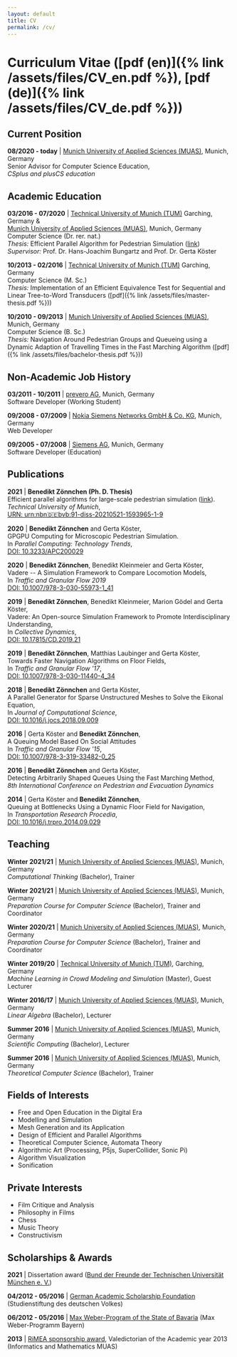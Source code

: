 ```yaml
---
layout: default
title: CV
permalink: /cv/
---
```

# Curriculum Vitae ([pdf (en)]({% link /assets/files/CV_en.pdf %}), [pdf (de)]({% link /assets/files/CV_de.pdf %}))

## Current Position

**08/2020 - today** | [Munich University of Applied Sciences (MUAS)](https://www.cs.hm.edu/die_fakultaet/ansprechpartner/wissenschaftlichemitarbeiter/zoennchen/index.de.html), Munich, Germany<br>
Senior Advisor for Computer Science Education,<br>
*CSplus and plusCS education*

## Academic Education

**03/2016 - 07/2020** | [Technical University of Munich (TUM)](https://www.in.tum.de/en/cover-page/) Garching, Germany & <br>
[Munich University of Applied Sciences (MUAS)](https://www.cs.hm.edu/en/home/index.en.html), Munich, Germany<br> 
Computer Science (Dr. rer. nat.)<br>
*Thesis:* Efficient Parallel Algorithm for Pedestrian Simulation ([link](https://mediatum.ub.tum.de/1593965?style=full_standard))<br>
*Supervisor:* Prof. Dr. Hans-Joachim Bungartz and Prof. Dr. Gerta Köster

**10/2013 - 02/2016** | [Technical University of Munich (TUM)](https://www.in.tum.de/en/cover-page/) Garching, Germany<br>
Computer Science (M. Sc.)<br>
*Thesis:* Implementation of an Efficient Equivalence Test for Sequential and Linear Tree-to-Word Transducers ([pdf]({% link /assets/files/master-thesis.pdf %}))

**10/2010 - 09/2013** | [Munich University of Applied Sciences (MUAS)](https://www.cs.hm.edu/en/home/index.en.html), Munich, Germany<br>
Computer Science (B. Sc.)<br>
*Thesis:* Navigation Around Pedestrian Groups and Queueing using a Dynamic Adaption of Travelling Times in the Fast Marching Algorithm ([pdf]({% link /assets/files/bachelor-thesis.pdf %}))

## Non-Academic Job History

**03/2011 - 10/2011** | [prevero AG](https://www.bigdata-insider.de/prevero-ag-c-255866/), Munich, Germany<br>
Software Developer (Working Student)<br>

**09/2008 - 07/2009** | [Nokia Siemens Networks GmbH & Co. KG](https://www.nokia.com/networks/), Munich, Germany<br>
Web Developer<br>

**09/2005 - 07/2008** | [Siemens AG](https://www.bigdata-insider.de/prevero-ag-c-255866/), Munich, Germany<br>
Software Developer (Education)<br>

## Publications

**2021** | **Benedikt Zönnchen (Ph. D. Thesis)**<br>
Efficient parallel algorithms for large-scale pedestrian simulation ([link](https://mediatum.ub.tum.de/1593965?style=full_standard)).<br>
*Technical University of Munich*,<br>
[URN: urn:nbn:de:bvb:91-diss-20210521-1593965-1-9](http://nbn-resolving.de/urn/resolver.pl?urn:nbn:de:bvb:91-diss-20210521-1593965-1-9)<br>

**2020** | **Benedikt Zönnchen** and Gerta Köster,<br>
GPGPU Computing for Microscopic Pedestrian Simulation.<br>
In *Parallel Computing: Technology Trends*,<br>
[DOI: 10.3233/APC200029](https://doi.org/10.3233/APC200029)

**2020** | **Benedikt Zönnchen**, Benedikt Kleinmeier and Gerta Köster,<br>
Vadere -- A Simulation Framework to Compare Locomotion Models,<br>
In *Traffic and Granular Flow 2019*<br>
[DOI: 10.1007/978-3-030-55973-1_41](https://doi.org/10.1007/978-3-030-55973-1_41)

**2019** | **Benedikt Zönnchen**, Benedikt Kleinmeier, Marion Gödel and Gerta Köster,<br>
Vadere: An Open-source Simulation Framework to Promote Interdisciplinary Understanding,<br>
In *Collective Dynamics*, <br>
[DOI: 10.17815/CD.2019.21](https://doi.org/10.17815/CD.2019.21)

**2019** | **Benedikt Zönnchen**, Matthias Laubinger and Gerta Köster,<br>
Towards Faster Navigation Algorithms on Floor Fields,<br>
In *Traffic and Granular Flow '17*,<br>
[DOI: 10.1007/978-3-030-11440-4_34](https://doi.org/10.1007/978-3-030-11440-4_34)

**2018** | **Benedikt Zönnchen** and Gerta Köster,<br>
A Parallel Generator for Sparse Unstructured Meshes to Solve the Eikonal Equation,<br>
In *Journal of Computational Science*,<br>
[DOI: 10.1016/j.jocs.2018.09.009](https://doi.org/10.1016/j.jocs.2018.09.009)

**2016** | Gerta Köster and **Benedikt Zönnchen**,<br>
A Queuing Model Based On Social Attitudes<br>
In *Traffic and Granular Flow '15*,<br>
[DOI: 10.1007/978-3-319-33482-0_25](https://doi.org/10.1007/978-3-319-33482-0_25)

**2016** | **Benedikt Zönnchen** and Gerta Köster,<br>
Detecting Arbitrarily Shaped Queues Using the Fast Marching Method,<br>
*8th International Conference on Pedestrian and Evacuation Dynamics*

**2014** | Gerta Köster and **Benedikt Zönnchen**,<br>
Queuing at Bottlenecks Using a Dynamic Floor Field for Navigation,<br>
In *Transportation Research Procedia*,<br>
[DOI: 10.1016/j.trpro.2014.09.029](https://doi.org/10.1016/j.trpro.2014.09.029)

## Teaching

**Winter 2021/21** | [Munich University of Applied Sciences (MUAS)](https://www.cs.hm.edu/en/home/index.en.html), Munich, Germany<br>
*Computational Thinking* (Bachelor), Trainer<br>

**Winter 2021/21** | [Munich University of Applied Sciences (MUAS)](https://www.cs.hm.edu/en/home/index.en.html), Munich, Germany<br>
*Preparation Course for Computer Science* (Bachelor), Trainer and Coordinator<br>

**Winter 2020/21** | [Munich University of Applied Sciences (MUAS)](https://www.cs.hm.edu/en/home/index.en.html), Munich, Germany<br>
*Preparation Course for Computer Science* (Bachelor), Trainer and Coordinator<br>

**Winter 2019/20** | [Technical University of Munich (TUM)](https://www.in.tum.de/en/cover-page/), Garching, Germany<br>
*Machine Learning in Crowd Modeling and Simulation* (Master), Guest Lecturer<br>

**Winter 2016/17** | [Munich University of Applied Sciences (MUAS)](https://www.cs.hm.edu/en/home/index.en.html), Munich, Germany<br>
*Linear Algebra* (Bachelor), Lecturer<br>

**Summer 2016** | [Munich University of Applied Sciences (MUAS)](https://www.cs.hm.edu/en/home/index.en.html), Munich, Germany<br>
*Scientific Computing* (Bachelor), Lecturer<br>

**Summer 2016** | [Munich University of Applied Sciences (MUAS)](https://www.cs.hm.edu/en/home/index.en.html), Munich, Germany<br>
*Theoretical Computer Science* (Bachelor), Trainer<br>

## Fields of Interests
+ Free and Open Education in the Digital Era
+ Modelling and Simulation
+ Mesh Generation and its Application
+ Design of Efficient and Parallel Algorithms
+ Theoretical Computer Science, Automata Theory
+ Algorithmic Art (Processing, P5js, SuperCollider, Sonic Pi)
+ Algorithm Visualization
+ Sonification

## Private Interests
+ Film Critique and Analysis
+ Philosophy in Films
+ Chess
+ Music Theory
+ Constructivism

## Scholarships & Awards

**2021** | Dissertation award ([Bund der Freunde der Technischen Universität München e. V.](https://www.bund-der-freunde.tum.de/en/bdf/home/))<br>

**04/2012 - 05/2016** | [German Academic Scholarship Foundation](https://www.studienstiftung.de/en/) (Studienstiftung des deutschen Volkes)<br>

**06/2012 - 05/2016** | [Max Weber-Program of the State of Bavaria](https://www.elitenetzwerk.bayern.de/en/home) (Max Weber-Programm Bayern)<br>

**2013** | [RiMEA sponsorship award](https://rimea.de/de/rimea-award/), Valedictorian of the Academic year 2013 (Informatics and Mathematics MUAS)<br>